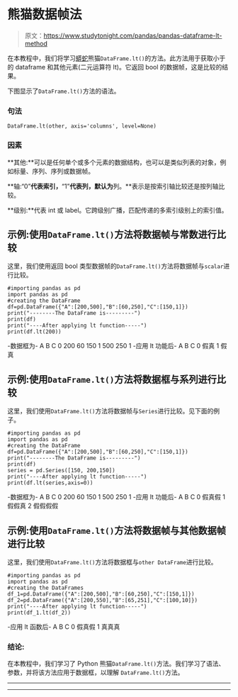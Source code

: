 # 熊猫数据帧法

> 原文：<https://www.studytonight.com/pandas/pandas-dataframe-lt-method>

在本教程中，我们将学习[蟒蛇](https://www.studytonight.com/python/getting-started-with-python)熊猫`DataFrame.lt()`的方法。此方法用于获取小于的 dataframe 和其他元素(二元运算符 lt)。它返回 bool 的数据帧，这是比较的结果。

下图显示了`DataFrame.lt()`方法的语法。

### 句法

```
DataFrame.lt(other, axis='columns', level=None)
```

### 因素

**其他:**可以是任何单个或多个元素的数据结构，也可以是类似列表的对象，例如标量、序列、序列或数据帧。

**轴:“0”**代表索引，**“1”**代表列，默认为**列。**表示是按索引轴比较还是按列轴比较。

**级别:**代表 int 或 label。它跨级别广播，匹配传递的多索引级别上的索引值。

## 示例:使用`DataFrame.lt()`方法将数据帧与常数进行比较

这里，我们使用返回 bool 类型数据帧的`DataFrame.lt()`方法将数据帧与`scalar`进行比较。

```
#importing pandas as pd
import pandas as pd
#creating the DataFrame
df=pd.DataFrame({"A":[200,500],"B":[60,250],"C":[150,1]})
print("--------The DataFrame is---------")
print(df)
print("----After applying lt function-----")
print(df.lt(200))
```

-数据框为-
A B C
0 200 60 150
1 500 250 1
-应用 lt 功能后-
A B C
0 假真
1 假真

## 示例:使用`DataFrame.lt()`方法将数据框与系列进行比较

这里，我们使用`DataFrame.lt()`方法将数据帧与`Series`进行比较。见下面的例子。

```
#importing pandas as pd
import pandas as pd
#creating the DataFrame
df=pd.DataFrame({"A":[200,500],"B":[60,250],"C":[150,1]})
print("--------The DataFrame is---------")
print(df)
series = pd.Series([150, 200,150]) 
print("----After applying lt function-----")
print(df.lt(series,axis=0))
```

-数据框为-
A B C
0 200 60 150
1 500 250 1
-应用 lt 功能后-
A B C
0 假真假
1 假假真
2 假假假假

## 示例:使用`DataFrame.lt()`方法将数据帧与其他数据帧进行比较

这里，我们使用`DataFrame.lt()`方法将数据框与`other DataFrame`进行比较。

```
#importing pandas as pd
import pandas as pd
#creating the DataFrames
df_1=pd.DataFrame({"A":[200,500],"B":[60,250],"C":[150,1]})
df_2=pd.DataFrame({"A":[200,550],"B":[65,251],"C":[100,10]})
print("----After applying lt function-----")
print(df_1.lt(df_2))
```

-应用 lt 函数后-
A B C
0 假真假
1 真真真

### 结论:

在本教程中，我们学习了 Python 熊猫`DataFrame.lt()`方法。我们学习了语法、参数，并将该方法应用于数据框，以理解 `DataFrame.lt()`方法。

* * *

* * *